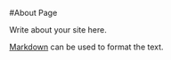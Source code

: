 #About Page

Write about your site here.

[Markdown](https://daringfireball.net/projects/markdown/) can be used to format the text.
